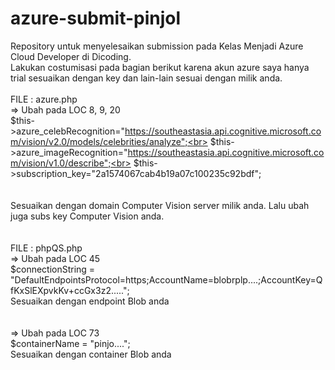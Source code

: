 # azure-submit-pinjol
Repository untuk menyelesaikan submission pada Kelas Menjadi Azure Cloud Developer di Dicoding.<br>
Lakukan costumisasi pada bagian berikut karena akun azure saya hanya trial sesuaikan dengan key dan lain-lain sesuai
dengan milik anda.<br><br>
FILE : azure.php<br>
  => Ubah pada LOC 8, 9, 20<br>
  $this->azure_celebRecognition="https://southeastasia.api.cognitive.microsoft.com/vision/v2.0/models/celebrities/analyze";<br>
  $this->azure_imageRecognition="https://southeastasia.api.cognitive.microsoft.com/vision/v1.0/describe";<br>
  $this->subscription_key="2a1574067cab4b19a07c100235c92bdf";<br>
 <br><br>
Sesuaikan dengan domain Computer Vision server milik anda. Lalu ubah juga subs key Computer Vision anda.<br>
<br><br>
FILE : phpQS.php<br>
  => Ubah pada LOC 45<br>
  $connectionString = "DefaultEndpointsProtocol=https;AccountName=blobrplp....;AccountKey=QfKxSlEXpvkKv+ccGx3z2.....";<br>
  Sesuaikan dengan endpoint Blob anda<br>
  <br><br>
  => Ubah pada LOC 73<br>
  $containerName = "pinjo....";<br>
  Sesuaikan dengan container Blob anda<br>
